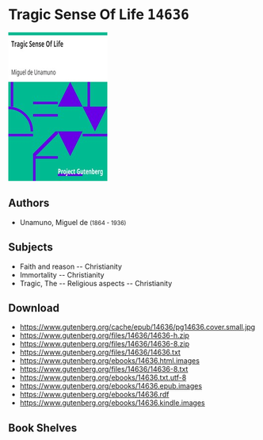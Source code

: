 # Tragic Sense Of Life <kbd>14636</kbd>

![](./cover.medium.jpg "")

## Authors


 - Unamuno, Miguel de <small>(1864 - 1936)</small>

## Subjects


 - Faith and reason -- Christianity
 - Immortality -- Christianity
 - Tragic, The -- Religious aspects -- Christianity

## Download


 - https://www.gutenberg.org/cache/epub/14636/pg14636.cover.small.jpg
 - https://www.gutenberg.org/files/14636/14636-h.zip
 - https://www.gutenberg.org/files/14636/14636-8.zip
 - https://www.gutenberg.org/files/14636/14636.txt
 - https://www.gutenberg.org/ebooks/14636.html.images
 - https://www.gutenberg.org/files/14636/14636-8.txt
 - https://www.gutenberg.org/ebooks/14636.txt.utf-8
 - https://www.gutenberg.org/ebooks/14636.epub.images
 - https://www.gutenberg.org/ebooks/14636.rdf
 - https://www.gutenberg.org/ebooks/14636.kindle.images

## Book Shelves


